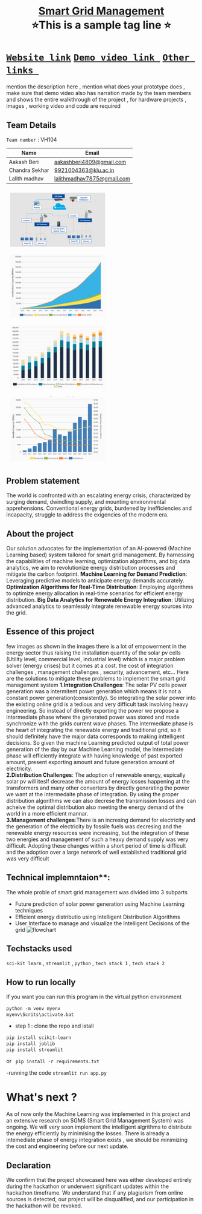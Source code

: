 <h1 align="center" style="border-bottom: none">
    <b>
        <a href="https://www.google.com"> Smart Grid Management </a><br>
    </b>
    ⭐️This is a sample tag line  ⭐️ <br>
</h1>

# [`Website link`](http://www.google.com)  [`Demo video link `](http://www.google.com) [`Other links `](http://www.google.com) 
mention the description here , mention what does your prototype does  , make sure that demo video also has narration made by the team members and shows the entire walkthrough of the project , for hardware projects , images , working video and code are required
## Team Details
`Team number` : VH104

| Name    | Email           |
|---------|-----------------|
|Aakash Beri | aakashberi4809@gmail.com |
| Chandra Sekhar | 9921004363@klu.ac.in |
| Lalith madhav | lalithmadhav7875@gmail.com |

<div style="display: flex; flex-wrap: wrap;">
    <img src="https://raw.githubusercontent.com/Aakash-shetty/smart-grid-management/main/Images/Solar-Power-Monitoring-Control.jpg" alt="Image 0" style="width: 50%; margin: 10px;">
    <img src="https://raw.githubusercontent.com/Aakash-shetty/smart-grid-management/main/Images/img1.png" alt="Image 1" style="width: 50%; margin: 10px;">
    <img src="https://raw.githubusercontent.com/Aakash-shetty/smart-grid-management/main/Images/img2.png" alt="Image 2" style="width: 50%; margin: 10px;">
    <img src="https://raw.githubusercontent.com/Aakash-shetty/smart-grid-management/main/Images/img3.png" alt="Image 3" style="width: 50%; margin: 10px;">  
</div>

## Problem statement 
The world is confronted with an escalating energy crisis, characterized by surging demand, dwindling supply, and mounting environmental apprehensions. Conventional energy grids, burdened by inefficiencies and incapacity, struggle to address the exigencies of the modern era.
## About the project
Our solution advocates for the implementation of an AI-powered (Machine Learning based) system tailored for smart grid management. By harnessing the capabilities of machine learning, optimization algorithms, and big data analytics, we aim to revolutionize energy distribution processes and mitigate the carbon footprint. 
**Machine Learning for Demand Prediction**: Leveraging predictive models to anticipate energy demands accurately.
**Optimization Algorithms for Real-Time Distribution**: Employing algorithms to optimize energy allocation in real-time scenarios for efficient energy distribution.
**Big Data Analytics for Renewable Energy Integration**: Utilizing advanced analytics to seamlessly integrate renewable energy sources into the grid.
## Essence of this project ##
few images 
as shown in the images there is a lot of empowerment in the energy sector thus raising the installation quantity of the solar pv cells (Utility level, commercial level, industrial level) which is a major problem solver (energy crises) but it comes at a cost.
the cost of integration challenges , management challenges , security, advancement, etc...
Here are the solutions to mitigate these problems to implement the smart grid management system
**1.Integration Challenges**: The solar PV cells power generation was a intermitent power generation which means it is not a constant power generation(consistently). So integrating the solar power into the existing online grid is a tedious and very difficult task involving heavy engineering. So instead of directly exporting the power we propose a intermediate phase where the generated power was stored and made synchronize with the grids current wave phases. The intermediate phase is the heart of integrating the renewable energy and traditional grid, so it should definitely have the major data corresponds to making inttelligent decisions. So given the machine Learning predicted output of total power generation of the day  by our Machine Learning model, the intermediate phase will efficiently integrate with having knowledge of past exported amount, present exporting amount and future generation amount of electricity.                                                            
**2.Distribution Challenges**: The adoption of renewable energy, espically solar pv will iteslf decrease the amount of energy losses happening at the transformers and many other converters by directly generating the power we want at the intermedaite phase of integration. By using the proper distribution algorithms we can also decrese the transmission losses and can acheive the optimal distribution also meeting the energy demand of the world in a more efficient mannar.        
**3.Management challenges**:There is an incresing demand for electricity and the generation of the electricity by fossile fuels was decresing and the renewable energy resources were increasing, but the integration of these two energies and management of such a heavy demand supply was very difficult. Adopting these changes within a short period of time is difficult and the adoption over a large network of well established traditional grid was very difficult
## Technical implemntaion**:  
The whole proble of smart grid management was divided into 3 subparts
- Future prediction of solar power generation using Machine Learning techniques
- Efficient energy distributio using Intelligent Distribution Algorithms
- User Interface to manage and visualize the Intelligent Decisions of the grid
![flowchart](https://encrypted-tbn0.gstatic.com/images?q=tbn:ANd9GcSm5X9E8h0kftXOW2B9jORBskdXF12pFKOX_Q&usqp=CAU)

## Techstacks used 
`sci-kit learn` , `streamlit` , `python` , `tech stack 1` , `tech stack 2`

## How to run locally 
If you want you can run this program in the virtual python environment
```
python -m venv myenv
myenv\Scrits\activate.bat
```
- step 1 : clone the repo and istall 
```
pip install scikit-learn
pip install joblib
pip install streamlit
```
or 
` pip install -r requirements.txt`

-running the code 
`streamlit run app.py`

# What's next ?
As of now only the Machine Learning was implemented in this project and an extensive research on SGMS (Smart Grid Management System) was ongoing. We will very soon implement the intelligent algrithms to distribute the energy efficiently by minimising the losses.
There is already a intemediate phase of energy integration exists , we should be minimizing the cost and engineering before our next update.

## Declaration
We confirm that the project showcased here was either developed entirely during the hackathon or underwent significant updates within the hackathon timeframe. We understand that if any plagiarism from online sources is detected, our project will be disqualified, and our participation in the hackathon will be revoked.
